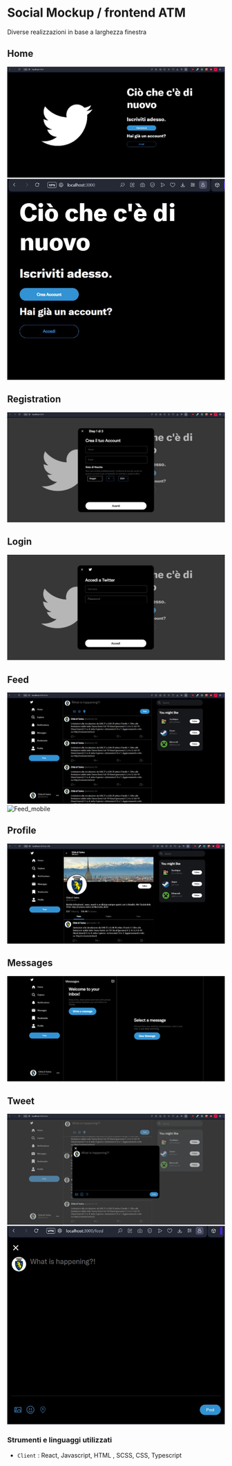 # Social Mockup / frontend ATM

Diverse realizzazioni in base a larghezza finestra

## Home

![Home_desk](/client//src/thumbnails/home_desk.JPG)
![Home_mob](/client//src/thumbnails/home_mobile.JPG)

## Registration

![Reg_desk](/client/src/thumbnails/Register_desk.JPG)

## Login

![Login_desk](/client/src/thumbnails/login_desk.JPG)

## Feed

![Feed_desk](/client/src/thumbnails/feed_desk.JPG)
![Feed_mobile](/client/src/thumbnails/feed_mobile.JPG)

## Profile

![Profile](/client/src/thumbnails/profile_desk.JPG)

## Messages

![Messages](/client/src/thumbnails/mess_desk.JPG)

## Tweet

![Tweet_desk](/client/src/thumbnails/tweet_desk.JPG)
![Tweet_mobile](/client/src/thumbnails/tweet_mobile.JPG)

### Strumenti e linguaggi utilizzati

- `Client` : React, Javascript, HTML , SCSS, CSS, Typescript
